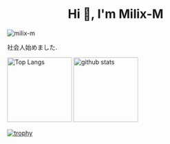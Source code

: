 <h1 align="center">Hi 👋, I'm Milix-M</h1>


<p align="left">
  <!-- Profile view counter -->
  <img src="https://komarev.com/ghpvc/?username=milix-m&label=Profile%20views&color=0e75b6&style=for-the-badge" alt="milix-m" />
</p>

社会人始めました. <br>

<p align="left">
  <img alt="Top Langs" height="150px" src="https://github-readme-stats.vercel.app/api/top-langs/?username=Milix-M&layout=compact&show_icons=true" />
  <img alt="github stats" height="150px" src="https://github-readme-stats.vercel.app/api?username=Milix-M" />
</p>

[![trophy](https://github-profile-trophy.vercel.app/?username=Milix-M&no-frame=true)](https://github.com/Milix-M/)

